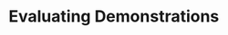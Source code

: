 # Evaluating Demonstrations

<!-- Covers demos.feedback, analysis.demo_interpreter, analysis.browsable_traces -->